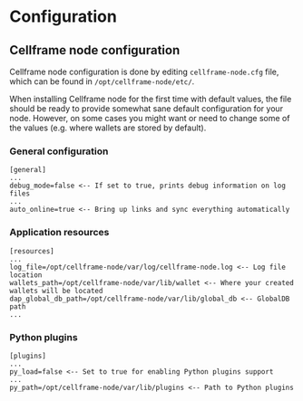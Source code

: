 # Configuration
## Cellframe node configuration
Cellframe node configuration is done by editing `cellframe-node.cfg` file, which can be found in `/opt/cellframe-node/etc/`.

When installing Cellframe node for the first time with default values, the file should be ready to provide somewhat sane default configuration for your node. However, on some cases you might want or need to change some of the values (e.g. where wallets are stored by default).

### General configuration
```
[general]
...
debug_mode=false <-- If set to true, prints debug information on log files
...
auto_online=true <-- Bring up links and sync everything automatically

```

### Application resources
```
[resources]
...
log_file=/opt/cellframe-node/var/log/cellframe-node.log <-- Log file location
wallets_path=/opt/cellframe-node/var/lib/wallet <-- Where your created wallets will be located
dap_global_db_path=/opt/cellframe-node/var/lib/global_db <-- GlobalDB path
...
```

### Python plugins
```
[plugins]
...
py_load=false <-- Set to true for enabling Python plugins support
...
py_path=/opt/cellframe-node/var/lib/plugins <-- Path to Python plugins
```


